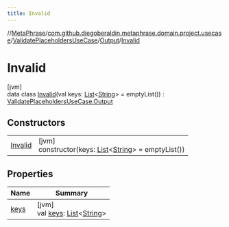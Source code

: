 ```yaml
---
title: Invalid
---
```

//[MetaPhrase](../../../../../index.html)/[com.github.diegoberaldin.metaphrase.domain.project.usecase](../../../index.html)/[ValidatePlaceholdersUseCase](../../index.html)/[Output](../index.html)/[Invalid](index.html)



# Invalid



[jvm]\
data class [Invalid](index.html)(val keys: [List](https://kotlinlang.org/api/latest/jvm/stdlib/kotlin.collections/-list/index.html)&lt;[String](https://kotlinlang.org/api/latest/jvm/stdlib/kotlin/-string/index.html)&gt; = emptyList()) : [ValidatePlaceholdersUseCase.Output](../index.html)



## Constructors


| | |
|---|---|
| [Invalid](-invalid.html) | [jvm]<br>constructor(keys: [List](https://kotlinlang.org/api/latest/jvm/stdlib/kotlin.collections/-list/index.html)&lt;[String](https://kotlinlang.org/api/latest/jvm/stdlib/kotlin/-string/index.html)&gt; = emptyList()) |


## Properties


| Name | Summary |
|---|---|
| [keys](keys.html) | [jvm]<br>val [keys](keys.html): [List](https://kotlinlang.org/api/latest/jvm/stdlib/kotlin.collections/-list/index.html)&lt;[String](https://kotlinlang.org/api/latest/jvm/stdlib/kotlin/-string/index.html)&gt; |

